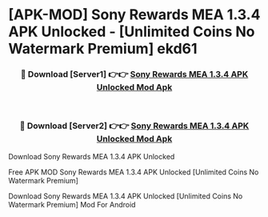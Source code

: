 # [APK-MOD] Sony Rewards MEA 1.3.4 APK Unlocked - [Unlimited Coins No Watermark Premium] ekd61



<div align="center">
<h3>🔴 Download [Server1] 👉👉 <a href="https://momento.my/?title=Sony_Rewards_MEA_1.3.4_APK_Unlocked">Sony Rewards MEA 1.3.4 APK Unlocked Mod Apk</a></h3><br>

<h3>🔴 Download [Server2] 👉👉 <a href="https://momento.my/?title=Sony_Rewards_MEA_1.3.4_APK_Unlocked">Sony Rewards MEA 1.3.4 APK Unlocked Mod Apk</a></h3>
</div>



Download Sony Rewards MEA 1.3.4 APK Unlocked 

Free APK MOD Sony Rewards MEA 1.3.4 APK Unlocked [Unlimited Coins No Watermark Premium]

Download Sony Rewards MEA 1.3.4 APK Unlocked [Unlimited Coins No Watermark Premium] Mod For Android
